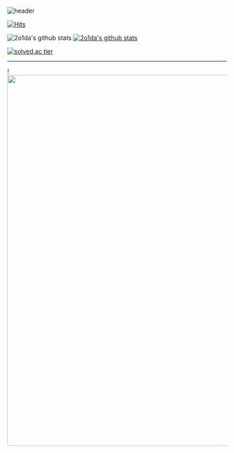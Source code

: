 ![header](https://capsule-render.vercel.app/api?type=wave&color=gradient&height=300&section=header&text=SOL%20GIT&fontSize=50)

[![Hits](https://hits.seeyoufarm.com/api/count/incr/badge.svg?url=https%3A%2F%2Fgithub.com%2F2o1da&count_bg=%2379C83D&title_bg=%23555555&icon=&icon_color=%23E7E7E7&title=hits&edge_flat=false)](https://hits.seeyoufarm.com)


![2o1da's github stats](https://github-readme-stats.vercel.app/api?username=2o1da&show_icons=true)
[![2o1da's github stats](https://github-readme-stats.vercel.app/api/top-langs/?username=2o1da&show_icons=true&hide_border=true&title_color=004386&icon_color=004386&layout=compact)](https://github.com/2o1da)

[![solved.ac tier](http://mazassumnida.wtf/api/generate_badge?boj=2o1da)](https://solved.ac/2o1da)

---

!<img src="https://ichef.bbci.co.uk/news/1024/cpsprodpb/2683/production/_114695890_michaelspencerjones-oasistablefootball-rockfieldstudios1995.jpg" width="850">

<!---
2o1da/2o1da is a ✨ special ✨ repository because its `README.md` (this file) appears on your GitHub profile.
You can click the Preview link to take a look at your changes.
--->
